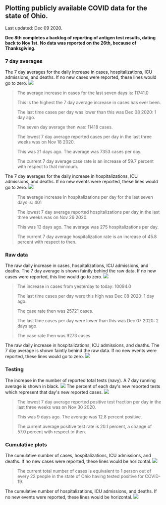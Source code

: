 ## Plotting publicly available COVID data for the state of Ohio. 

Last updated: Dec 09 2020. 

**Dec 8th completes a backlog of reporting of antigen test results, dating back to Nov 1st.**
**No data was reported on the 26th, because of Thanksgiving.**
### 7 day averages
The 7 day averages for the daily increase in cases, hospitalizations, ICU admissions, and deaths. If no new cases were reported, these lines would go to zero.
![](7dayaverage_cases.png)

>The average increase in cases for the last seven days is: 11741.0
>
>This is the highest the 7 day average increase in cases has ever been.
>
>The last time cases per day was lower than this was Dec 08 2020: 1 day ago.
>
>The seven day average then was: 11418 cases.
>
>The lowest 7 day average reported cases per day in the last three weeks was on Nov 18 2020.
>
>This was 21 days ago. The average was 7353 cases per day.
>
>The current 7 day average case rate is an increase of 59.7 percent with respect to that minimum.

The 7 day averages for the daily increase in hospitalizations, ICU admissions, and deaths. If no new events were reported, these lines would go to zero.
![](7dayaverage_hospital.png)

>The average increase in hospitalizations per day for the last seven days is: 401
>
>The lowest 7 day average reported hospitalizations per day in the last three weeks was on Nov 26 2020.
>
>This was 13 days ago. The average was 275 hospitalizations per day.
>
>The current 7 day average hospitalization rate is an increase of 45.8 percent with respect to then.

### Raw data
The raw daily increase in cases, hospitalizations, ICU admissions, and deaths. The 7 day average is shown faintly behind the raw data. If no new cases were reported, this line would go to zero.
![](DailyCases.png)

>The increase in cases from yesterday to today: 10094.0 
>
>The last time cases per day were this high was Dec 08 2020: 1 day ago. 
>
>The case rate then was 25721 cases.
>
>The last time cases per day were lower than this was Dec 07 2020: 2 days ago. 
>
>The case rate then was 9273 cases.

The raw daily increase in hospitalizations, ICU admissions, and deaths. The 7 day average is shown faintly behind the raw data. If no new events were reported, these lines would go to zero.
![](DailyHospitalizations.png)

### Testing

The increase in the number of reported total tests (navy). A 7 day running average is shown in black.
![](DailyTests.png)
The percent of each day's new reported tests which represent that day's new reported cases.
![](percentpositive_tests.png)

>The lowest 7 day average reported positive test fraction per day in the last three weeks was on Nov 30 2020.
>
>This was 9 days ago. The average was 12.8 percent positive. 
>
>The current average positive test rate is 20.1 percent, a change of 57.0 percent with respect to then. 

### Cumulative plots
The cumulative number of cases, hospitalizations, ICU admissions, and deaths. If no new cases were reported, these lines would be horizontal.
![](Cases.png)

>The current total number of cases is equivalent to 1 person out of every 22 people in the state of Ohio having tested positive for COVID-19.

The cumulative number of hospitalizations, ICU admissions, and deaths. If no new events were reported, these lines would be horizontal.
![](Hospitalizations.png)
